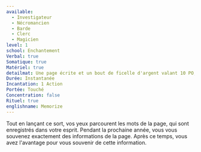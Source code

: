 ```yaml
---
available:
  - Investigateur
  - Nécromancien
  - Barde
  - Clerc
  - Magicien
level: 1
school: Enchantement
Verbal: true
Somatique: true
Matériel: true
detailmat: Une page écrite et un bout de ficelle d'argent valant 10 PO, que le sort consomme
Durée: Instantanée
Incantation: 1 Action
Portée: Touché
Concentration: false
Rituel: true
englishname: Memorize
---
```

Tout en lançant ce sort, vos yeux parcourent les mots de la page, qui sont enregistrés dans votre esprit. Pendant la prochaine année, vous vous souvenez exactement des informations de la page. Après ce temps, vous avez l'avantage pour vous souvenir de cette information.
